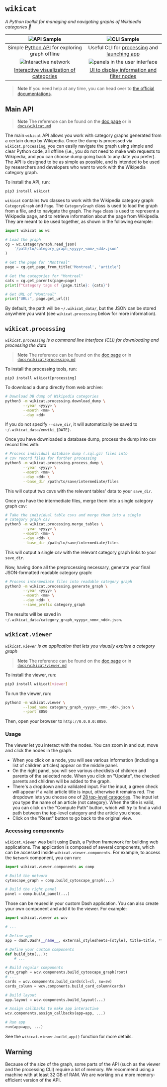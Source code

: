 # `wikicat`

*A Python toolkit for managing and navigating graphs of Wikipedia categories 🔖*

| ![API Sample](assets/api.jpg) | ![CLI Sample](assets/cli.jpg) |
|:---:|:---:|
| Simple [Python API](#main-api) for exploring graph offline | Useful CLI for [processing](#wikicatprocessing) and [launching app](#wikicatviewer) |
| ![Interactive network](assets/interactive_network.jpg) | ![panels in the user interface](assets/ui.jpg) |
| [Interactive visualization of categories](#wikicatviewer) | [UI to display information and filter nodes](#usage) |

> **Note** If you need help at any time, you can head over to [the official documentations](https://xhluca.github.io/wikicat/).

## Main API

> **Note** The reference can be found on the [doc page](https://xhluca.github.io/wikicat/wikicat) or in [`docs/wikicat.md`](docs/wikicat.md)

The main `wikicat` API allows you work with category graphs generated from a certain dump by Wikipedia. Once the dump is processed via `wikicat.processing`, you can easily navigate the graph using simple and clear Python code, all offline (i.e., you do not need to make web requests to Wikipedia, and you can choose dump going back to any date you prefer). The API is designed to be as simple as possible, and is intended to be used by researchers and developers who want to work with the Wikipedia category graph.

To install the API, run:

```
pip3 install wikicat
```

`wikicat` contains two classes to work with the Wikipedia category graph: `CategoryGraph` and `Page`. The `CategoryGraph` class is used to load the graph from a file, and to navigate the graph. The `Page` class is used to represent a Wikipedia page, and to retrieve information about the page from Wikipedia. They are meant to be used together, as shown in the following example:

```python
import wikicat as wc

# Load the graph
cg = wc.CategoryGraph.read_json(
    '/path/to/category_graph_<yyyy>_<mm>_<dd>.json'
)

# Get the page for "Montreal"
page = cg.get_page_from_title('Montreal', 'article')

# Get the categories for "Montreal"
cats = cg.get_parents(page=page)
print(f"Category tags of {page.title}: {cats}")

# Get URL of "Montreal"
print("URL:", page.get_url())
```

By default, the path will be `~/.wikicat_data/`, but the JSON can be stored anywhere you want (see `wikicat.processing` below for more information).


## `wikicat.processing`

*`wikicat.processing` is a command line interface (CLI) for downloading and processing the data*

> **Note** The reference can be found on the [doc page](https://xhluca.github.io/wikicat/wikicat/processing) or in [`docs/wikicat/processing.md`](docs/wikicat/processing.md)

To install the processing tools, run:

```
pip3 install wikicat[processing]
```

To download a dump directly from web archive:

```bash
# Download DB dump of Wikipedia categories
python3 -m wikicat.processing.download_dump \
        --year <yyyy> \
        --month <mm> \
        --day <dd>
```

If you do not specify `--save_dir`, it will automatically be saved to `~/.wikicat_data/enwiki_{DATE}`. 

Once you have downloaded a database dump, process the dump into csv record files with:

```bash
# Process individual database dump (.sql.gz) files into
# csv record files for further processing
python3 -m wikicat.processing.process_dump \
        --year <yyyy> \
        --month <mm> \
        --day <dd> \
        --base_dir /path/to/save/intermediate/files
```

This will output two csvs with the relevant tables' data to your `save_dir`.

Once you have the intermediate files, merge them into a single category graph csv:

```bash
# Take the individual table csvs and merge them into a single
# category graph csv
python3 -m wikicat.processing.merge_tables \
        --year <yyyy> \
        --month <mm> \
        --day <dd> \
        --base_dir /path/to/save/intermediate/files
```

This will output a single csv with the relevant category graph links to your `save_dir`.

Now, having done all the preprocessing necessary, generate your final
JSON-formatted readable category graph:

```bash
# Process intermediate files into readable category graph
python3 -m wikicat.processing.generate_graph \
        --year <yyyy> \
        --month <mm> \
        --day <dd> \
        --save_prefix category_graph
```

The results will be saved in `~/.wikicat_data/category_graph_<yyyy>_<mm>_<dd>.json`.


## `wikicat.viewer`

*`wikicat.viewer` is an application that lets you visually explore a category graph*

> **Note** The reference can be found on the [doc page](https://xhluca.github.io/wikicat/wikicat/viewer) or in [`docs/wikicat/viewer.md`](docs/wikicat/viewer.md)

To install the viewer, run:

```bash
pip3 install wikicat[viewer]
```

To run the viewer, run:

```bash
python3 -m wikicat.viewer \
        --load_name category_graph_<yyyy>_<mm>_<dd>.json \
        --port 8050
```

Then, open your browser to `http://0.0.0.0:8050`.

### Usage

The viewer let you interact with the nodes. You can zoom in and out, move and click the nodes in the graph.
- When you click on a node, you will see various information (including a list of children articles) appear on the middle panel. 
- On the right panel, you will see various checklists of children and parents of the selected node. When you click on "Update", the checked parents and children will be added to the graph.
- There's a dropdown and a validated input. For the input, a green check will appear if a valid article title is input, otherwise it remains red. The dropdown lets you choose one of [28 top-level categories](https://en.wikipedia.org/wiki/Wikipedia:Contents/Categories). The input let you type the name of an article (not category). When the title is valid, you can click on the "Compute Path" button, which will *try* to find a valid path between the top-level category and the article you chose.
- Click on the "Reset" button to go back to the original view.

### Accessing components

`wikicat.viewer` was built using [Dash](https://dash.plotly.com/), a Python framework for building web applications. The application is composed of several components, which can be accessed inside `wikicat.viewer.components`. For example, to access the `Network` component, you can run:

```python
import wikicat.viewer.components as comp

# Build the network
cytoscape_graph = comp.build_cytoscape_graph(...)

# Build the right panel
panel = comp.build_panel(...)
```

Those can be reused in your custom Dash application. You can also create your own component and add it to the viewer. For example:

```python
import wikicat.viewer as wcv

# ...

# Define app
app = dash.Dash(__name__, external_stylesheets=[style], title=title, **kwargs)

# Define your custom components
def build_btn(...):
    # ...

# Build regular components
cyto_graph = wcv.components.build_cytoscape_graph(root)
# ...
cards = wcv.components.build_cards(cl=cl, sw=sw)
cards_column = wcv.components.build_card_column(cards)

# Build layout
app.layout = wcv.components.build_layout(...)

# Assign callbacks to make app interactive
wcv.components.assign_callbacks(app=app, ...)

# Run app
run(app=app, ...)
```

See the `wikicat.viewer.build_app()` function for more details.

## Warning

Because of the size of the graph, some parts of the API (such as the viewer and the processing CLI) require a lot of memory. We recommend using a machine with at least 32 GB of RAM. We are working on a more memory-efficient version of the API.
